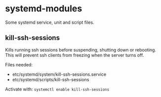 systemd-modules
===============

Some systemd service, unit and script files.

kill-ssh-sessions
-----------------

Kills running ssh sessions before suspending, shutting down or rebooting.
This will prevent ssh clients from freezing when the server turns off.

Files needed:

- etc/systemd/system/kill-ssh-sessions.service
- etc/systemd/scripts/kill-ssh-sessions

Activate with: `systemctl enable kill-ssh-sessions`
